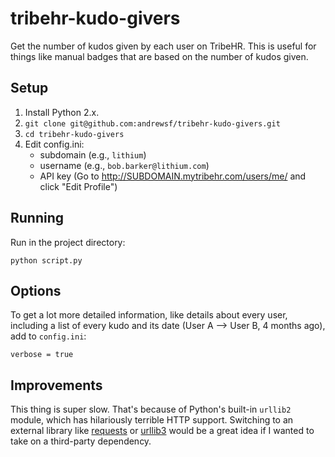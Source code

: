 tribehr-kudo-givers
===================

Get the number of kudos given by each user on TribeHR. This is useful for things like manual badges that are based on the number of kudos given.

Setup
-----
1. Install Python 2.x.
2. `git clone git@github.com:andrewsf/tribehr-kudo-givers.git`
3. `cd tribehr-kudo-givers`
4. Edit config.ini:
	- subdomain (e.g., `lithium`)
    - username (e.g., `bob.barker@lithium.com`)
    - API key (Go to http://SUBDOMAIN.mytribehr.com/users/me/ and click "Edit Profile")


Running
-------
Run in the project directory:

    python script.py


Options
-------
To get a lot more detailed information, like details about every user, including a list of every kudo and its date (User A --> User B, 4 months ago), add to `config.ini`:

    verbose = true

Improvements
------------
This thing is super slow. That's because of Python's built-in `urllib2` module, which has hilariously terrible HTTP support. Switching to an external library like [requests](https://github.com/kennethreitz/requests) or [urllib3](https://github.com/shazow/urllib3) would be a great idea if I wanted to take on a third-party dependency.